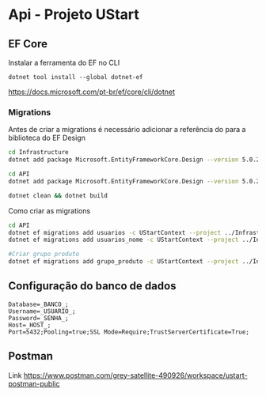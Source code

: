 # Api - Projeto UStart

## EF Core

Instalar a ferramenta do EF no CLI
```
dotnet tool install --global dotnet-ef
```
https://docs.microsoft.com/pt-br/ef/core/cli/dotnet

### Migrations

Antes de criar a migrations é necessário adicionar a referência do para a biblioteca do EF Design
```bash
cd Infrastructure 
dotnet add package Microsoft.EntityFrameworkCore.Design --version 5.0.2

cd API
dotnet add package Microsoft.EntityFrameworkCore.Design --version 5.0.2

dotnet clean && dotnet build
```

Como criar as migrations
```bash
cd API
dotnet ef migrations add usuarios -c UStartContext --project ../Infrastructure/Infrastructure.csproj
dotnet ef migrations add usuarios_nome -c UStartContext --project ../Infrastructure/Infrastructure.csproj

#Criar grupo produto
dotnet ef migrations add grupo_produto -c UStartContext --project ../Infrastructure/Infrastructure.csproj


```


## Configuração do banco de dados

```
Database=_BANCO_;
Username=_USUARIO_;
Password=_SENHA_;
Host=_HOST_;
Port=5432;Pooling=true;SSL Mode=Require;TrustServerCertificate=True;
```


## Postman

Link
https://www.postman.com/grey-satellite-490926/workspace/ustart-postman-public

